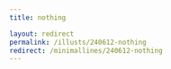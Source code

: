 ```yaml
---
title: nothing

layout: redirect
permalink: /illusts/240612-nothing
redirect: /minimallines/240612-nothing
---
```


